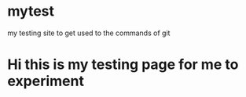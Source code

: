 # mytest
my testing site to get used to the commands of git
# Hi this is my testing page for me to experiment

